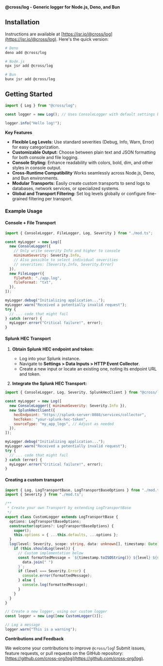 **@cross/log - Generic logger for Node.js, Deno, and Bun**

## Installation

Instructions are available at
[https://jsr.io/@cross/log](https://jsr.io/@cross/log). Here's the quick
version:

```bash
# Deno
deno add @cross/log

# Node.js
npx jsr add @cross/log

# Bun
bunx jsr add @cross/log
```

## Getting Started

```javascript
import { Log } from "@cross/log";

const logger = new Log(); // Uses ConsoleLogger with default settings by default

logger.info("Hello log!");
```

**Key Features**

- **Flexible Log Levels:** Use standard severities (Debug, Info, Warn, Error)
  for easy categorization.
- **Customizable Output:** Choose between plain text and JSON formatting for
  both console and file logging.
- **Console Styling:** Enhance readability with colors, bold, dim, and other
  styles in console output.
- **Cross-Runtime Compatibility** Works seamlessly across Node.js, Deno, and Bun
  environments.
- **Modular Transports:** Easily create custom transports to send logs to
  databases, network services, or specialized systems.
- **Global and Transport Filtering:** Set log levels globally or configure
  fine-grained filtering per transport.

### Example Usage

#### Console + File Transport

```javascript
import { ConsoleLogger, FileLogger, Log, Severity } from "./mod.ts";

const myLogger = new Log([
  new ConsoleLogger({
    // Only write severity Info and higher to console
    minimumSeverity: Severity.Info,
    // Also possible to select individual severities
    // severities: [Severity.Info, Severity.Error]
  }),
  new FileLogger({
    filePath: "./app.log",
    fileFormat: "txt",
  }),
]);

myLogger.debug("Initializing application...");
myLogger.warn("Received a potentially invalid request");
try {
  // ... code that might fail
} catch (error) {
  myLogger.error("Critical failure!", error);
}
```

#### Splunk HEC Transport

1. **Obtain Splunk HEC endpoint and token:**
   - Log into your Splunk instance.
   - Navigate to **Settings > Data Inputs > HTTP Event Collector**.
   - Create a new input or locate an existing one, noting its endpoint URL and
     token.

2. **Integrate the Splunk HEC Transport:**

```javascript
import { ConsoleLogger, Log, Severity, SplunkHecClient } from "@cross/log";

const myLogger = new Log([
  new ConsoleLogger({ minimumSeverity: Severity.Info }),
  new SplunkHecClient({
    hecEndpoint: "https://splunk-server:8088/services/collector",
    hecToken: "your-splunk-hec-token",
    sourceType: "my_app_logs", // Adjust as needed
  }),
]);

myLogger.debug("Initializing application...");
myLogger.warn("Received a potentially invalid request");
try {
  // ... code that might fail
} catch (error) {
  myLogger.error("Critical failure!", error);
}
```

#### Creating a custom transport

```ts
import { Log, LogTransportBase, LogTransportBaseOptions } from "./mod.ts";
import { Severity } from "./mod.ts";

/**
 * Create your own Transport by extending LogTransportBase
 */
export class CustomLogger extends LogTransportBase {
  options: LogTransportBaseOptions;
  constructor(options?: LogTransportBaseOptions) {
    super();
    this.options = { ...this.defaults, ...options };
  }
  log(level: Severity, scope: string, data: unknown[], timestamp: Date) {
    if (this.shouldLog(level)) {
      // Custom implementation below
      const formattedMessage = `${timestamp.toISOString()} ${level} ${scope} ${
        data.join(" ")
      }`;
      if (level === Severity.Error) {
        console.error(formattedMessage);
      } else {
        console.log(formattedMessage);
      }
    }
  }
}

// Create a new logger, using our custom logger
const logger = new Log([new CustomLogger()]);

// Log a message
logger.warn("This is a warning");
```

**Contributions and Feedback**

We welcome your contributions to improve `@cross/log`! Submit issues, feature
requests, or pull requests on the GitHub repository:
[https://github.com/cross-org/log](https://github.com/cross-org/log).
